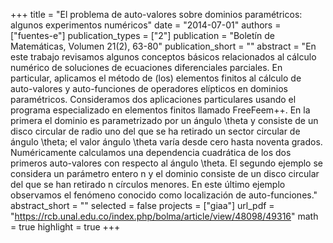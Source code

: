 +++
title = "El problema de auto-valores sobre dominios paramétricos: algunos experimentos numéricos"
date = "2014-07-01"
authors = ["fuentes-e"]
publication_types = ["2"]
publication = "Boletín de Matemáticas, Volumen 21(2), 63-80"
publication_short = ""
abstract = "En este trabajo revisamos algunos conceptos básicos relacionados al cálculo numérico de soluciones de ecuaciones diferenciales parciales. En particular, aplicamos el método de (los) elementos finitos al cálculo de auto-valores y auto-funciones de operadores elípticos en dominios paramétricos. Consideramos dos aplicaciones particulares usando el programa especializado en elementos finitos llamado FreeFeem++. En la primera el dominio es parametrizado por un ángulo \theta y consiste de un disco circular de radio uno del que se ha retirado un sector circular de ángulo \theta; el valor ángulo \theta varía desde cero hasta noventa grados. Numéricamente calculamos una dependencia cuadrática de los dos primeros auto-valores con respecto al ángulo \theta. El segundo ejemplo se considera un parámetro entero n y el dominio consiste de un disco circular del que se han retirado n círculos menores. En este último ejemplo observamos el fenómeno conocido como localización de auto-funciones."
abstract_short = ""
selected = false
projects = ["giaa"]
url_pdf = "https://rcb.unal.edu.co/index.php/bolma/article/view/48098/49316"
math = true
highlight = true
+++
